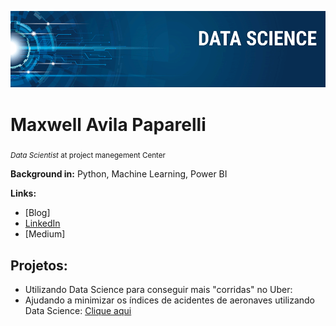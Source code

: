 <p align="center">
  <img src="banner.png" >
</p>

# Maxwell Avila Paparelli
<sub>*Data Scientist* at project manegement Center</sub>

**Background in:** Python, Machine Learning, Power BI

**Links:**
* [Blog]
* [LinkedIn]("linkedin.com/in/maxwell-avila-paparelli-69201b135")
* [Medium]


## Projetos:

* Utilizando Data Science para conseguir mais "corridas" no Uber: 
* Ajudando a minimizar os índices de acidentes de aeronaves utilizando Data Science: [Clique aqui](https://www.linkedin.com/pulse/ajudando-minimizar-os-%C3%ADndices-de-acidentes-aeronaves-avila-paparelli?trk=portfolio_article-card_title)

